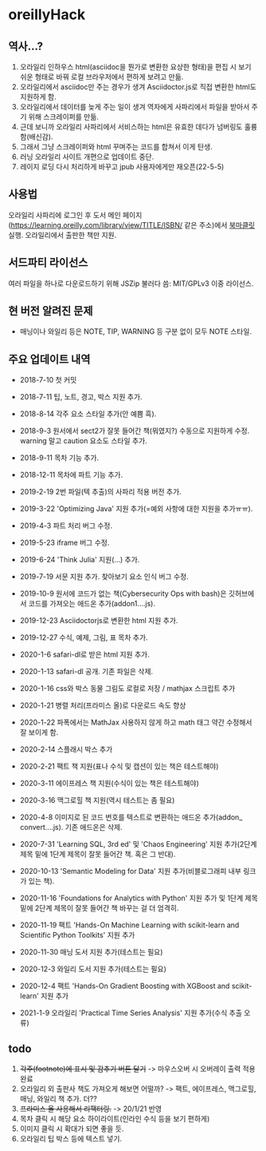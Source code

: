 # oreillyHack

## 역사...?
1. 오라일리 인하우스 html(asciidoc을 뭔가로 변환한 요상한 형태)을 편집 시 보기 쉬운 형태로 바꿔 로컬 브라우저에서 편하게 보려고 만듦.
2. 오라일리에서 asciidoc만 주는 경우가 생겨 Asciidoctor.js로 직접 변환한 html도 지원하게 함.
3. 오라일리에서 데이터를 늦게 주는 일이 생겨 역자에게 사파리에서 파일을 받아서 주기 위해 스크레이퍼를 만듦.
4. 근데 보니까 오라일리 사파리에서 서비스하는 html은 유효한 데다가 넘버링도 훌륭함(배신감).
5. 그래서 그냥 스크레이퍼와 html 꾸며주는 코드를 합쳐서 이게 탄생.
6. 러닝 오라일리 사이트 개편으로 업데이트 중단.
7. 레이지 로딩 다시 처리하게 바꾸고 jpub 사용자에게만 재오픈(22-5-5)

## 사용법
오라일리 사파리에 로그인 후 도서 메인 페이지(https://learning.oreilly.com/library/view/TITLE/ISBN/ 같은 주소)에서 [북마클릿](https://anemochore.github.io/oreillyHack/safari-dl-bml.min.js) 실행. 오라일리에서 출판한 책만 지원.

## 서드파티 라이선스
여러 파일을 하나로 다운로드하기 위해 JSZip 불러다 씀: MIT/GPLv3 이중 라이선스.

## 현 버전 알려진 문제
- 매닝이나 와일리 등은 NOTE, TIP, WARNING 등 구분 없이 모두 NOTE 스타일.

## 주요 업데이트 내역
- 2018-7-10 첫 커밋
- 2018-7-11 팁, 노트, 경고, 박스 지원 추가.
- 2018-8-14 각주 요소 스타일 추가(안 예쁨 흑).
- 2018-9-3 원서에서 sect2가 잘못 들어간 책(뭐였지?) 수동으로 지원하게 수정. warning 말고 caution 요소도 스타일 추가.
- 2018-9-11 목차 기능 추가.
- 2018-12-11 목차에 파트 기능 추가.

- 2019-2-19 2번 파일(텍 추출)의 사파리 적용 버전 추가.
- 2019-3-22 'Optimizing Java' 지원 추가(=예외 사항에 대한 지원을 추가ㅠㅠ).
- 2019-4-3 파트 처리 버그 수정.
- 2019-5-23 iframe 버그 수정.
- 2019-6-24 'Think Julia' 지원(...) 추가.
- 2019-7-19 서문 지원 추가. 찾아보기 요소 인식 버그 수정.
- 2019-10-9 원서에 코드가 없는 책(Cybersecurity Ops with bash)은 깃허브에서 코드를 가져오는 애드온 추가(addon1....js).
- 2019-12-23 Asciidoctorjs로 변환한 html 지원 추가.
- 2019-12-27 수식, 예제, 그림, 표 목차 추가.

- 2020-1-6 safari-dl로 받은 html 지원 추가.
- 2020-1-13 safari-dl 공개. 기존 파일은 삭제.
- 2020-1-16 css와 박스 동물 그림도 로컬로 저장 / mathjax 스크립트 추가
- 2020-1-21 병렬 처리(프라미스 올)로 다운로드 속도 향상
- 2020-1-22 파폭에서는 MathJax 사용하지 않게 하고 math 태그 약간 수정해서 잘 보이게 함.
- 2020-2-14 스플래시 박스 추가
- 2020-2-21 팩트 책 지원(표나 수식 및 캡션이 있는 책은 테스트해야)
- 2020-3-11 에이프레스 책 지원(수식이 있는 책은 테스트해야)
- 2020-3-16 맥그로힐 책 지원(역시 테스트는 좀 필요)
- 2020-4-8 이미지로 된 코드 번호를 텍스트로 변환하는 애드온 추가(addon_ convert....js). 기존 애드온은 삭제.
- 2020-7-31 'Learning SQL, 3rd ed' 및 'Chaos Engineering' 지원 추가(2단계 제목 밑에 1단계 제목이 잘못 들어간 책. 혹은 그 반대).
- 2020-10-13 'Semantic Modeling for Data' 지원 추가(비블로그래피 내부 링크가 있는 책).
- 2020-11-16 'Foundations for Analytics with Python' 지원 추가 및 1단계 제목 밑에 2단계 제목이 잘못 들어간 책 바꾸는 걸 더 엄격히.
- 2020-11-19 팩트 'Hands-On Machine Learning with scikit-learn and Scientific Python Toolkits' 지원 추가
- 2020-11-30 매닝 도서 지원 추가(테스트는 필요)
- 2020-12-3 와일리 도서 지원 추가(테스트는 필요)
- 2020-12-4 팩트 'Hands-On Gradient Boosting with XGBoost and scikit-learn' 지원 추가

- 2021-1-9 오라일리 'Practical Time Series Analysis' 지원 추가(수식 추출 오류)

## todo
1. ~~각주(footnote)에 표시 및 감추기 버튼 달기~~ -> 마우스오버 시 오버레이 출력 적용 완료
2. 오라일리 외 출판사 책도 가져오게 해보면 어떨까? -> 팩트, 에이프레스, 맥그로힐, 매닝, 와일리 책 추가. 더??
3. ~~프라미스 올 사용해서 리팩터링.~~ -> 20/1/21 반영
4. 목차 클릭 시 해당 요소 하이라이트(인라인 수식 등을 보기 편하게)
5. 이미지 클릭 시 확대가 되면 좋을 듯.
6. 오라일리 팁 박스 등에 텍스트 넣기.
